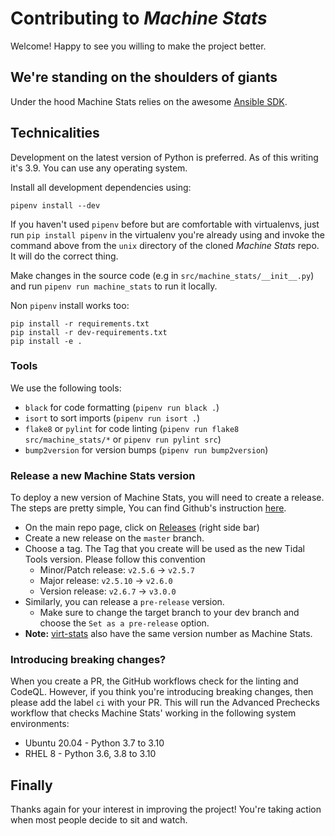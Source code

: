# Contributing to _Machine Stats_

Welcome! Happy to see you willing to make the project better.

## We're standing on the shoulders of giants

Under the hood Machine Stats relies on the awesome [Ansible SDK](https://docs.ansible.com/ansible/latest/dev_guide/index.html).

## Technicalities

Development on the latest version of Python is preferred. As of this writing
it's 3.9.  You can use any operating system.

Install all development dependencies using:

```console
pipenv install --dev
```

If you haven't used `pipenv` before but are comfortable with virtualenvs, just
run `pip install pipenv` in the virtualenv you're already using and invoke the
command above from the `unix` directory of the cloned _Machine Stats_ repo. It
will do the correct thing.

Make changes in the source code (e.g in `src/machine_stats/__init__.py`) and
run `pipenv run machine_stats` to run it locally.

Non `pipenv` install works too:

```console
pip install -r requirements.txt
pip install -r dev-requirements.txt
pip install -e .
```

### Tools

We use the following tools:

* `black` for code formatting (`pipenv run black .`)
* `isort` to sort imports (`pipenv run isort .`)
* `flake8` or `pylint` for code linting (`pipenv run flake8
  src/machine_stats/*` or `pipenv run pylint src`)
* `bump2version` for version bumps (`pipenv run bump2version`)

### Release a new Machine Stats version

To deploy a new version of Machine Stats, you will need to create a release. The steps are pretty simple, You can find Github's instruction [here](https://docs.github.com/en/repositories/releasing-projects-on-github/managing-releases-in-a-repository#creating-a-release).

* On the main repo page, click on [Releases](https://github.com/tidalmigrations/machine_stats/releases) (right side bar)
* Create a new release on the `master` branch.
* Choose a tag. The Tag that you create will be used as the new Tidal Tools version. Please follow this convention
  * Minor/Patch release: `v2.5.6` → `v2.5.7`
  * Major release: `v2.5.10` → `v2.6.0`
  * Version release: `v2.6.7` → `v3.0.0`
* Similarly, you can release a `pre-release` version.
  * Make sure to change the target branch to your dev branch and choose the `Set as a pre-release` option.
* **Note:** [virt-stats](https://pypi.org/project/virt-stats/) also have the same version number as Machine Stats.

### Introducing breaking changes?

When you create a PR, the GitHub workflows check for the linting and CodeQL. However, if you think you're introducing breaking changes, then please add the label `ci` with your PR. This will run the Advanced Prechecks workflow that checks Machine Stats' working in the following system environments:

* Ubuntu 20.04 - Python 3.7 to 3.10
* RHEL 8 - Python 3.6, 3.8 to 3.10

## Finally

Thanks again for your interest in improving the project! You're taking action
when most people decide to sit and watch.
